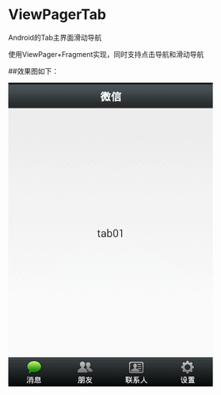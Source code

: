 # ViewPagerTab
Android的Tab主界面滑动导航


使用ViewPager+Fragment实现，同时支持点击导航和滑动导航


##效果图如下：


![动态效果图](https://github.com/MishuaiNiou/ViewPagerTab/blob/master/gifs/ViewPagerTab.gif?raw=true)
